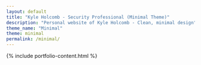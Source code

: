 ```yaml
---
layout: default
title: "Kyle Holcomb - Security Professional (Minimal Theme)"
description: "Personal website of Kyle Holcomb - Clean, minimal design"
theme_name: "Minimal"
theme: minimal
permalink: /minimal/
---
```


{% include portfolio-content.html %}